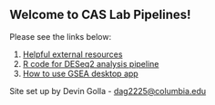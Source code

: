 ## Welcome to CAS Lab Pipelines!

Please see the links below:

1. [Helpful external resources](helpful-resources.md)
2. [R code for DESeq2 analysis pipeline](r-code.md)
3. [How to use GSEA desktop app](gsea.md)

Site set up by Devin Golla - dag2225@columbia.edu
